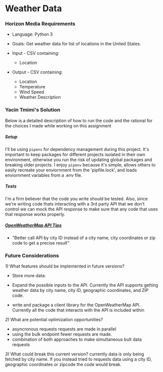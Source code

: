 # Weather Data

### Horizon Media Requirements
* Language: Python 3


* Goals: Get weather data for list of locations in the United States.


* Input - CSV containing:
  * Location


* Output - CSV containing:
  * Location
  * Temperature
  * Wind Speed
  * Weather Description

### Yacin Tmimi's Solution
Below is a detailed description of how to run the code and the rational for the choices I made while working on this assignment

##### Setup
I'll be using `pipenv` for dependency management during this project. It's important to keep packages for different projects isolated in their own environment, otherwise you run the risk of updating global packages and breaking older projects. I enjoy `pipenv` because it's simple, allows others to easily recreate your enviornment from the 'pipfile.lock', and loads enviornment variables from a .env file.









##### Tests
I'm a firm believer that the code you write should be tested. Also, since we're writing code thats interacting with a 3rd party API that we don't control we can mock the API response to make sure that any code that uses that response works properly.

##### [OpenWeatherMap API Tips](https://openweathermap.org/appid)
* "Better call API by city ID instead of a city name, city coordinates or zip code to get a precise result"






### Future Considerations
*1)* What features should be implemented in future versions?
  * Store more data:

  * Expand the possible inputs to the API. Currently the API supports getting weather data by city name, city ID, geographic coordinates, and ZIP code.


  * write and package a client library for the
  OpenWeatherMap API. Currently all the code that interacts with the API is included within

*2)* What are potential optimization opportunities?
  * asyncronous requests requests are made in parallel
  * using the bulk endpoint fewer requests are made.
  * combination of both approaches to make simultaneous bult data requests

*3)* What could break this current version?
  currently data is only being fetched by city name. If you instead tried to requests data using a city ID, geographic coordinates or zipcode the code would break.
